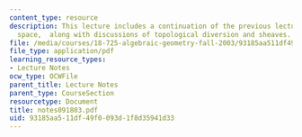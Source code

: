 ```yaml
---
content_type: resource
description: This lecture includes a continuation of the previous lecture on projective
  space,  along with discussions of topological diversion and sheaves.
file: /media/courses/18-725-algebraic-geometry-fall-2003/93185aa511df49f0093d1f8d35941d33_notes091803.pdf
file_type: application/pdf
learning_resource_types:
- Lecture Notes
ocw_type: OCWFile
parent_title: Lecture Notes
parent_type: CourseSection
resourcetype: Document
title: notes091803.pdf
uid: 93185aa5-11df-49f0-093d-1f8d35941d33
---
```

